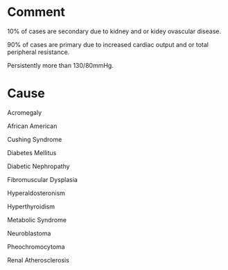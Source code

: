 # Comment

10% of cases are secondary due to kidney and or kidey ovascular disease.

90% of cases are primary due to increased cardiac output and or total peripheral resistance.

Persistently more than 130/80mmHg.

# Cause

Acromegaly

African American

Cushing Syndrome

Diabetes Mellitus

Diabetic Nephropathy

Fibromuscular Dysplasia

Hyperaldosteronism

Hyperthyroidism

Metabolic Syndrome

Neuroblastoma

Pheochromocytoma

Renal Atherosclerosis
